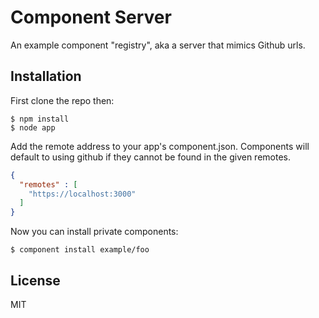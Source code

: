 
# Component Server

  An example component "registry", aka a server that mimics Github urls.

## Installation

  First clone the repo then:

```
$ npm install
$ node app
```

  Add the remote address to your app's component.json. Components will default to using github if they cannot be found in the given remotes.

```json
{
  "remotes" : [
    "https://localhost:3000"
  ]
}
```

  Now you can install private components:

```
$ component install example/foo
```

## License

  MIT
